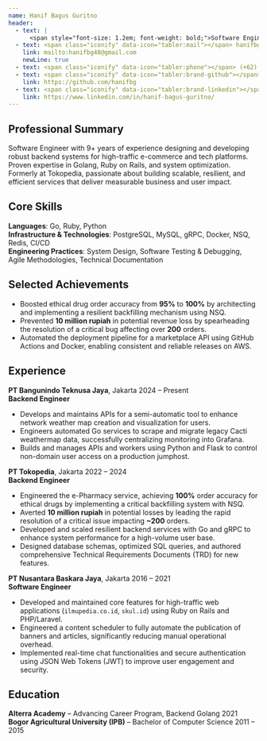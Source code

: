 ```yaml
---
name: Hanif Bagus Guritno
header:
  - text: |
      <span style="font-size: 1.2em; font-weight: bold;">Software Engineer (Backend)</span>
  - text: <span class="iconify" data-icon="tabler:mail"></span> hanifbg48@gmail.com
    link: mailto:hanifbg48@gmail.com
    newLine: true
  - text: <span class="iconify" data-icon="tabler:phone"></span> (+62) 852-1582-6413
  - text: <span class="iconify" data-icon="tabler:brand-github"></span> hanifbg
    link: https://github.com/hanifbg
  - text: <span class="iconify" data-icon="tabler:brand-linkedin"></span> hanifbg
    link: https://www.linkedin.com/in/hanif-bagus-guritno/
---
```


## Professional Summary
Software Engineer with 9+ years of experience designing and developing robust backend systems for high-traffic e-commerce and tech platforms. Proven expertise in Golang, Ruby on Rails, and system optimization. Formerly at Tokopedia, passionate about building scalable, resilient, and efficient services that deliver measurable business and user impact.

## Core Skills
**Languages**: Go, Ruby, Python  
**Infrastructure & Technologies**: PostgreSQL, MySQL, gRPC, Docker, NSQ, Redis, CI/CD  
**Engineering Practices**: System Design, Software Testing & Debugging, Agile Methodologies, Technical Documentation  

## Selected Achievements
- Boosted ethical drug order accuracy from **95%** to **100%** by architecting and implementing a resilient backfilling mechanism using NSQ.
- Prevented **10 million rupiah** in potential revenue loss by spearheading the resolution of a critical bug affecting over **200** orders.
- Automated the deployment pipeline for a marketplace API using GitHub Actions and Docker, enabling consistent and reliable releases on AWS.

## Experience
**PT Bangunindo Teknusa Jaya**, Jakarta <span class="float-right"> 2024 – Present</span>  
**Backend Engineer**
- Develops and maintains APIs for a semi-automatic tool to enhance network weather map creation and visualization for users.
- Engineers automated Go services to scrape and migrate legacy Cacti weathermap data, successfully centralizing monitoring into Grafana.
- Builds and manages APIs and workers using Python and Flask to control non-domain user access on a production jumphost.

**PT Tokopedia**, Jakarta <span class="float-right"> 2022 – 2024</span>  
**Backend Engineer**
- Engineered the e-Pharmacy service, achieving **100%** order accuracy for ethical drugs by implementing a critical backfilling system with NSQ.
- Averted **10 million rupiah** in potential losses by leading the rapid resolution of a critical issue impacting **~200** orders.
- Developed and scaled resilient backend services with Go and gRPC to enhance system performance for a high-volume user base.
- Designed database schemas, optimized SQL queries, and authored comprehensive Technical Requirements Documents (TRD) for new features.

**PT Nusantara Baskara Jaya**, Jakarta <span class="float-right"> 2016 – 2021</span>  
**Software Engineer**
- Developed and maintained core features for high-traffic web applications (`ilmupedia.co.id`, `skul.id`) using Ruby on Rails and PHP/Laravel.
- Engineered a content scheduler to fully automate the publication of banners and articles, significantly reducing manual operational overhead.
- Implemented real-time chat functionalities and secure authentication using JSON Web Tokens (JWT) to improve user engagement and security.

## Education

**Alterra Academy** – Advancing Career Program, Backend Golang <span class="float-right">2021</span>  
**Bogor Agricultural University (IPB)** – Bachelor of Computer Science <span class="float-right">2011 – 2015</span>